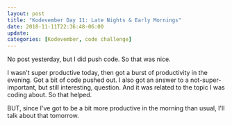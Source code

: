 ```yaml
---
layout: post
title: "Kodevember Day 11: Late Nights & Early Mornings"
date: 2018-11-11T22:36:48-06:00
update: 
categories: [Kodevember, code challenge]
---
```

No post yesterday, but I did push code. So that was nice.

I wasn't super productive today, then got a burst of productivity in the evening. Got a bit of code pushed out.  I also got an answer to a not-super-important, but still interesting, question. And it was related to the topic I was coding about. So that helped.

BUT, since I've got to be a bit more productive in the morning than usual, I'll talk about that tomorrow.